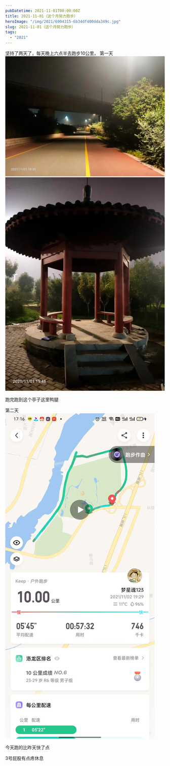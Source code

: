 ```yaml
---
pubDatetime: 2021-11-01T00:00:00Z
title: 2021-11-01（这个月努力跑步）
heroImage: "/img/2021/6904315-6b34df400dda349c.jpg"
slug: 2021-11-01（这个月努力跑步）
tags:
  - "2021"
---
```


坚持了两天了，每天晚上六点半去跑步10公里，
第一天
![](../../../../public/img/2021/6904315-6b34df400dda349c.jpg)
![](../../../../public/img/2021/6904315-fdef7d7c55b95336.jpg)

跑完跑到这个亭子这里鸭腿

第二天
![](../../../../public/img/2021/6904315-f6a33c376b98d2e6.jpg)

今天跑的比昨天快了点

3号屁股有点疼休息
